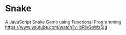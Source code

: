 # Snake
A JavaScript Snake Game using Functional Programming
https://www.youtube.com/watch?v=bRlvGoWz6Ig
